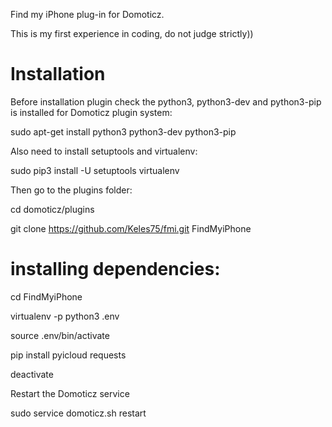 
Find my iPhone plug-in for Domoticz. 

This is my first experience in coding, do not judge strictly))

# Installation

Before installation plugin check the python3, python3-dev and python3-pip is installed for Domoticz plugin system:

sudo apt-get install python3 python3-dev python3-pip

Also need to install setuptools and virtualenv:

sudo pip3 install -U setuptools virtualenv

Then go to the plugins folder:

cd domoticz/plugins

git clone https://github.com/Keles75/fmi.git FindMyiPhone


# installing dependencies:

cd FindMyiPhone

virtualenv -p python3 .env

source .env/bin/activate

pip install pyicloud requests

deactivate


Restart the Domoticz service

sudo service domoticz.sh restart


